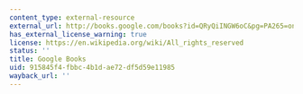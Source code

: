```yaml
---
content_type: external-resource
external_url: http://books.google.com/books?id=QRyQiINGW6oC&pg=PA265=onepage
has_external_license_warning: true
license: https://en.wikipedia.org/wiki/All_rights_reserved
status: ''
title: Google Books
uid: 915845f4-fbbc-4b1d-ae72-df5d59e11985
wayback_url: ''
---
```


